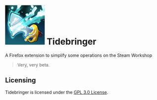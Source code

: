 # ![](/extension/tidebringer.png) Tidebringer

A Firefox extension to simplify some operations on the Steam Workshop

> Very, very beta.

## Licensing

Tidebringer is licensed under the [GPL 3.0 License](/license).
